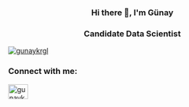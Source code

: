 <h3 align="center">Hi there 👋, I'm Günay</h3>
<h3 align="center">Candidate Data Scientist</h3>
<p align="left"> <a href="https://github.com/ryo-ma/github-profile-trophy"><img src="https://github-profile-trophy.vercel.app/?username=gunaykrgl" alt="gunaykrgl" /></a> </p>

<h3 align="left">Connect with me:</h3>
<p align="left">
<a href="https://linkedin.com/in/gunaykrgl" target="blank"><img align="center" src="https://raw.githubusercontent.com/rahuldkjain/github-profile-readme-generator/master/src/images/icons/Social/linked-in-alt.svg" alt="gunaykrgl" height="30" width="40" /></a>

</p>

<!--
**gunaykrgl/gunaykrgl** is a ✨ _special_ ✨ repository because its `README.md` (this file) appears on your GitHub profile.

Here are some ideas to get you started:

- 🔭 I’m currently working on ...
- 🌱 I’m currently learning ...
- 👯 I’m looking to collaborate on ...
- 🤔 I’m looking for help with ...
- 💬 Ask me about ...
- 📫 How to reach me: ...
- 😄 Pronouns: ...
- ⚡ Fun fact: ...
-->

